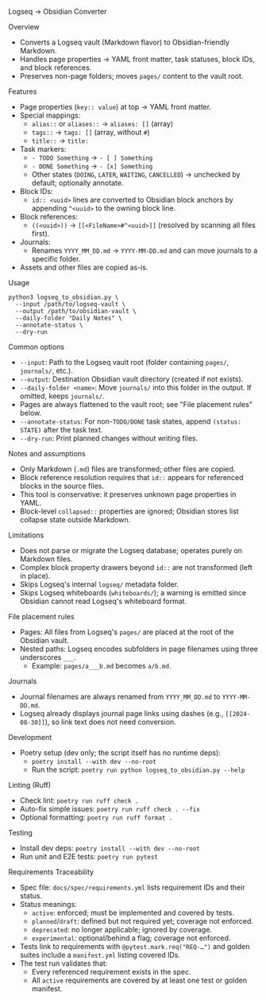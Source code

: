 Logseq → Obsidian Converter

Overview

- Converts a Logseq vault (Markdown flavor) to Obsidian-friendly Markdown.
- Handles page properties → YAML front matter, task statuses, block IDs, and block references.
- Preserves non-page folders; moves `pages/` content to the vault root.

Features

- Page properties (`key:: value`) at top → YAML front matter.
- Special mappings:
  - `alias::` or `aliases::` → `aliases: []` (array)
  - `tags::` → `tags: []` (array, without `#`)
  - `title::` → `title:`
- Task markers:
  - `- TODO Something` → `- [ ] Something`
  - `- DONE Something` → `- [x] Something`
  - Other states (`DOING`, `LATER`, `WAITING`, `CANCELLED`) → unchecked by default; optionally annotate.
- Block IDs:
  - `id:: <uuid>` lines are converted to Obsidian block anchors by appending `^<uuid>` to the owning block line.
- Block references:
  - `((<uuid>))` → `[[<FileName>#^<uuid>]]` (resolved by scanning all files first).
- Journals:
  - Renames `YYYY_MM_DD.md` → `YYYY-MM-DD.md` and can move journals to a specific folder.
- Assets and other files are copied as-is.

Usage

```
python3 logseq_to_obsidian.py \
  --input /path/to/logseq-vault \
  --output /path/to/obsidian-vault \
  --daily-folder "Daily Notes" \
  --annotate-status \
  --dry-run
```

Common options

- `--input`: Path to the Logseq vault root (folder containing `pages/`, `journals/`, etc.).
- `--output`: Destination Obsidian vault directory (created if not exists).
- `--daily-folder <name>`: Move `journals/` into this folder in the output. If omitted, keeps `journals/`.
- Pages are always flattened to the vault root; see "File placement rules" below.
- `--annotate-status`: For non-`TODO/DONE` task states, append `(status: STATE)` after the task text.
- `--dry-run`: Print planned changes without writing files.

Notes and assumptions

- Only Markdown (`.md`) files are transformed; other files are copied.
- Block reference resolution requires that `id::` appears for referenced blocks in the source files.
- This tool is conservative: it preserves unknown page properties in YAML.
- Block-level `collapsed::` properties are ignored; Obsidian stores list collapse state outside Markdown.

Limitations

- Does not parse or migrate the Logseq database; operates purely on Markdown files.
- Complex block property drawers beyond `id::` are not transformed (left in place).
- Skips Logseq's internal `logseq/` metadata folder.
- Skips Logseq whiteboards (`whiteboards/`); a warning is emitted since Obsidian cannot read Logseq's whiteboard format.

File placement rules

- Pages: All files from Logseq's `pages/` are placed at the root of the Obsidian vault.
- Nested paths: Logseq encodes subfolders in page filenames using three underscores `___`.
  - Example: `pages/a___b.md` becomes `a/b.md`.

Journals

- Journal filenames are always renamed from `YYYY_MM_DD.md` to `YYYY-MM-DD.md`.
- Logseq already displays journal page links using dashes (e.g., `[[2024-08-30]]`), so link text does not need conversion.

Development

- Poetry setup (dev only; the script itself has no runtime deps):
  - `poetry install --with dev --no-root`
  - Run the script: `poetry run python logseq_to_obsidian.py --help`

Linting (Ruff)

- Check lint: `poetry run ruff check .`
- Auto-fix simple issues: `poetry run ruff check . --fix`
- Optional formatting: `poetry run ruff format .`

Testing

- Install dev deps: `poetry install --with dev --no-root`
- Run unit and E2E tests: `poetry run pytest`

Requirements Traceability

- Spec file: `docs/spec/requirements.yml` lists requirement IDs and their status.
- Status meanings:
  - `active`: enforced; must be implemented and covered by tests.
  - `planned`/`draft`: defined but not required yet; coverage not enforced.
  - `deprecated`: no longer applicable; ignored by coverage.
  - `experimental`: optional/behind a flag; coverage not enforced.
- Tests link to requirements with `@pytest.mark.req("REQ-…")` and golden suites include a `manifest.yml` listing covered IDs.
- The test run validates that:
  - Every referenced requirement exists in the spec.
  - All `active` requirements are covered by at least one test or golden manifest.
